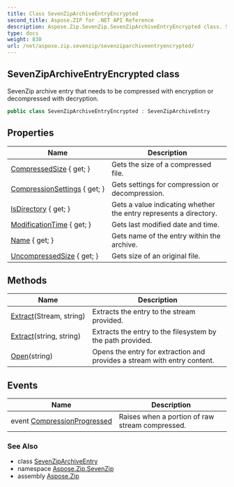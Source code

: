 ```yaml
---
title: Class SevenZipArchiveEntryEncrypted
second_title: Aspose.ZIP for .NET API Reference
description: Aspose.Zip.SevenZip.SevenZipArchiveEntryEncrypted class. SevenZip archive entry that needs to be compressed with encryption or decompressed with decryption
type: docs
weight: 830
url: /net/aspose.zip.sevenzip/sevenziparchiveentryencrypted/
---
```

## SevenZipArchiveEntryEncrypted class

SevenZip archive entry that needs to be compressed with encryption or decompressed with decryption.

```csharp
public class SevenZipArchiveEntryEncrypted : SevenZipArchiveEntry
```

## Properties

| Name | Description |
| --- | --- |
| [CompressedSize](../../aspose.zip.sevenzip/sevenziparchiveentry/compressedsize/) { get; } | Gets the size of a compressed file. |
| [CompressionSettings](../../aspose.zip.sevenzip/sevenziparchiveentry/compressionsettings/) { get; } | Gets settings for compression or decompression. |
| [IsDirectory](../../aspose.zip.sevenzip/sevenziparchiveentry/isdirectory/) { get; } | Gets a value indicating whether the entry represents a directory. |
| [ModificationTime](../../aspose.zip.sevenzip/sevenziparchiveentry/modificationtime/) { get; } | Gets last modified date and time. |
| [Name](../../aspose.zip.sevenzip/sevenziparchiveentry/name/) { get; } | Gets name of the entry within the archive. |
| [UncompressedSize](../../aspose.zip.sevenzip/sevenziparchiveentry/uncompressedsize/) { get; } | Gets size of an original file. |

## Methods

| Name | Description |
| --- | --- |
| [Extract](../../aspose.zip.sevenzip/sevenziparchiveentry/extract/)(Stream, string) | Extracts the entry to the stream provided. |
| [Extract](../../aspose.zip.sevenzip/sevenziparchiveentry/extract/)(string, string) | Extracts the entry to the filesystem by the path provided. |
| [Open](../../aspose.zip.sevenzip/sevenziparchiveentry/open/)(string) | Opens the entry for extraction and provides a stream with entry content. |

## Events

| Name | Description |
| --- | --- |
| event [CompressionProgressed](../../aspose.zip.sevenzip/sevenziparchiveentry/compressionprogressed/) | Raises when a portion of raw stream compressed. |

### See Also

* class [SevenZipArchiveEntry](../sevenziparchiveentry/)
* namespace [Aspose.Zip.SevenZip](../../aspose.zip.sevenzip/)
* assembly [Aspose.Zip](../../)



